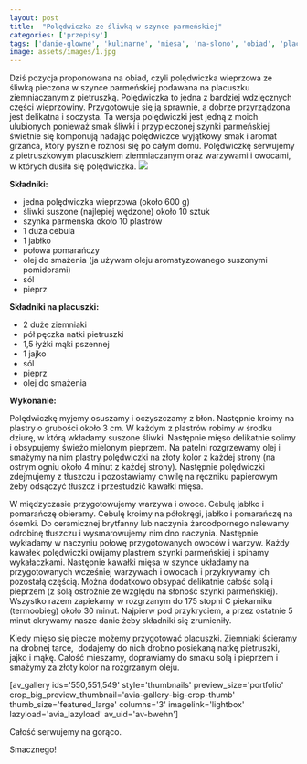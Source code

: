 ```yaml
---
layout: post
title:  "Polędwiczka ze śliwką w szynce parmeńskiej"
categories: ['przepisy']
tags: ['danie-glowne', 'kulinarne', 'miesa', 'na-slono', 'obiad', 'placki-ziemniaczane', 'poledwiczka', 'przepisy']
image: assets/images/1.jpg
---
```

Dziś pozycja proponowana na obiad, czyli polędwiczka wieprzowa ze śliwką pieczona w szynce parmeńskiej podawana na placuszku ziemniaczanym z pietruszką. Polędwiczka to jedna z bardziej wdzięcznych części wieprzowiny. Przygotowuje się ją sprawnie, a dobrze przyrządzona jest delikatna i soczysta. Ta wersja polędwiczki jest jedną z moich ulubionych ponieważ smak śliwki i przypieczonej szynki parmeńskiej świetnie się komponują nadając polędwiczce wyjątkowy smak i aromat grzańca, który pysznie roznosi się po całym domu. Polędwiczkę serwujemy z pietruszkowym placuszkiem ziemniaczanym oraz warzywami i owocami, w których dusiła się polędwiczka.
![](https://kobietazesmakiem.pl/wp-content/uploads/2015/03/poledwiczki-ala-grzaniec-300x222.jpg)



**Składniki:**
* jedna polędwiczka wieprzowa (około 600 g)
* śliwki suszone (najlepiej wędzone) około 10 sztuk
* szynka parmeńska około 10 plastrów
* 1 duża cebula
* 1 jabłko
* połowa pomarańczy
* olej do smażenia (ja używam oleju aromatyzowanego suszonymi pomidorami)
* sól
* pieprz


**Składniki na placuszki:**
* 2 duże ziemniaki
* pół pęczka natki pietruszki
* 1,5 łyżki mąki pszennej
* 1 jajko
* sól
* pieprz
* olej do smażenia


**Wykonanie:**

Polędwiczkę myjemy osuszamy i oczyszczamy z błon. Następnie kroimy na plastry o grubości około 3 cm. W każdym z plastrów robimy w środku dziurę, w którą wkładamy suszone śliwki. Następnie mięso delikatnie solimy i obsypujemy świeżo mielonym pieprzem. Na patelni rozgrzewamy olej i smażymy na nim plastry polędwiczki na złoty kolor z każdej strony (na ostrym ogniu około 4 minut z każdej strony). Następnie polędwiczki zdejmujemy z tłuszczu i pozostawiamy chwilę na ręczniku papierowym żeby odsączyć tłuszcz i przestudzić kawałki mięsa.

W międzyczasie przygotowujemy warzywa i owoce. Cebulę jabłko i pomarańczę obieramy. Cebulę kroimy na półokręgi, jabłko i pomarańczę na ósemki. Do ceramicznej brytfanny lub naczynia żaroodpornego nalewamy odrobinę tłuszczu i wysmarowujemy nim dno naczynia. Następnie wykładamy w naczyniu połowę przygotowanych owoców i warzyw. Każdy kawałek polędwiczki owijamy plastrem szynki parmeńskiej i spinamy wykałaczkami. Następnie kawałki mięsa w szynce układamy na przygotowanych wcześniej warzywach i owocach i przykrywamy ich pozostałą częścią. Można dodatkowo obsypać delikatnie całość solą i pieprzem (z solą ostrożnie ze względu na słoność szynki parmeńskiej). Wszystko razem zapiekamy w rozgrzanym do 175 stopni C piekarniku (termoobieg) około 30 minut. Najpierw pod przykryciem, a przez ostatnie 5 minut okrywamy nasze danie żeby składniki się zrumieniły.

Kiedy mięso się piecze możemy przygotować placuszki. Ziemniaki ścieramy na drobnej tarce,  dodajemy do nich drobno posiekaną natkę pietruszki, jajko i mąkę. Całość mieszamy, doprawiamy do smaku solą i pieprzem i smażymy za złoty kolor na rozgrzanym oleju.

[av\_gallery ids='550,551,549' style='thumbnails' preview\_size='portfolio' crop\_big\_preview\_thumbnail='avia-gallery-big-crop-thumb' thumb\_size='featured\_large' columns='3' imagelink='lightbox' lazyload='avia\_lazyload' av\_uid='av-bwehn']

Całość serwujemy na gorąco.

Smacznego!
    